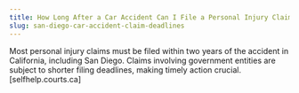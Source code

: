 ```yaml
---
title: How Long After a Car Accident Can I File a Personal Injury Claim in San Diego?
slug: san-diego-car-accident-claim-deadlines
---
```


Most personal injury claims must be filed within two years of the accident in California, including San Diego. Claims involving government entities are subject to shorter filing deadlines, making timely action crucial.[selfhelp.courts.ca]